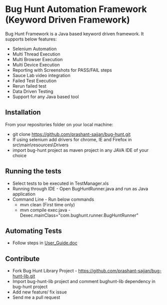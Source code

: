 <!--
  Title: Keyword Driven Selenium Automation Framework
  Description: A Keyword Driven Selenium Automation Framework
  Author: Prashant Sajjan
  -->
# Bug Hunt Automation Framework (Keyword Driven Framework)

Bug Hunt Framework is a Java based keyword driven framework. It supports below features:
* Selenium Automation
* Multi Thread Execution
* Multi Browser Execution 
* Multi Device Execution
* Reporting with Screenshots for PASS/FAIL steps
* Sauce Lab video integration
* Failed Test Execution
* Rerun failed test
* Data Driven Testing
* Support for any Java based tool
## Installation
From your repositories folder on your local machine:

  - git clone https://github.com/prashant-sajjan/bug-hunt.git
  - If using selenium add drivers for chrome, IE and Firefox in src\main\resources\Drivers
  - import bug-hunt project as maven project in any JAVA IDE of your choice

## Running the tests
- Select tests to be executed in TestManager.xls
- Running through IDE - Open BugHuntRunner.java and run as Java application
- Command Line - Run below commands
  * mvn clean (First time only)
  * mvn compile exec:java -Dexec.mainClass="com.bughunt.runner.BugHuntRunner"

## Automating Tests
- Follow steps in [User_Guide.doc](https://github.com/prashant-sajjan/bug-hunt/blob/master/User_Guide.docx)

## Contribute
* Fork Bug Hunt Library Project - https://github.com/prashant-sajjan/bug-hunt-lib.git
* Import bug-hunt-lib project and comment bughunt-lib dependency in bug-hunt project
* Add new feature/ fix issue
* Send me a pull request





